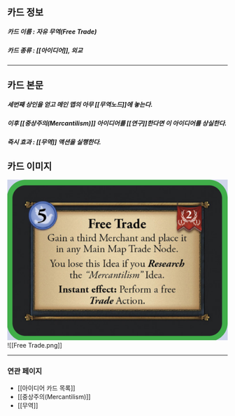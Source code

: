 ## 카드 정보
##### 카드 이름 : 자유 무역(Free Trade)
##### 카드 종류 : [[아이디어]], 외교
---
## 카드 본문
##### 세번째 상인을 얻고 메인 맵의 아무 [[무역노드]]에 놓는다.
##### 이후 [[중상주의(Mercantilism)]] 아이디어를 [[연구]]한다면 이 아이디어를 상실한다.
##### *즉시 효과* : [[무역]] 액션을 실행한다.

## 카드 이미지
<img src="\Assets\Free Trade.png"/>
![[Free Trade.png]]

--- 

### 연관 페이지
- [[아이디어 카드 목록]]
- [[중상주의(Mercantilism)]]
- [[무역]]
